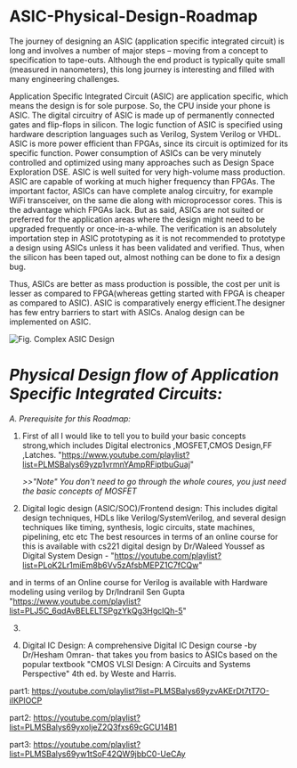 # ASIC-Physical-Design-Roadmap
The journey of designing an ASIC (application specific integrated circuit) is long and involves a number of major steps – moving from a concept to specification to tape-outs. Although the end product is typically quite small (measured in nanometers), this long journey is interesting and filled with many engineering challenges.


Application Specific Integrated Circuit (ASIC) are application specific, which means the design is for sole purpose. So, the CPU inside your phone is ASIC. The digital circuitry of ASIC is made up of permanently connected gates and flip-flops in silicon. The logic function of ASIC is specified using hardware description languages such as Verilog, System Verilog or VHDL. ASIC is more power efficient than FPGAs, since its circuit is optimized for its specific function. Power consumption of ASICs can be very minutely controlled and optimized using many approaches such as Design Space Exploration DSE. ASIC is well suited for very high-volume mass production. ASIC are capable of working at much higher frequency than FPGAs. The important factor, ASICs can have complete analog circuitry, for example WiFi transceiver, on the same die along with microprocessor cores. This is the advantage which FPGAs lack. But as said, ASICs are not suited or preferred for the application areas where the design might need to be upgraded frequently or once-in-a-while. The verification is an absolutely importation step in ASIC prototyping as it is not recommended to prototype a design using ASICs unless it has been validated and verified. Thus, when the silicon has been taped out, almost nothing can be done to fix a design bug.

Thus, ASICs are better as mass production is possible, the cost per unit is lesser as compared to FPGA(whereas getting started with FPGA is cheaper as compared to ASIC). ASIC is comparatively energy efficient.The designer has few entry barriers to start with ASICs. Analog design can be implemented on ASIC.

![Fig. Complex ASIC Design](https://github.com/abdelazeem201/ASIC-Physical-Design-Roadmap/blob/main/Figures/Fig.%20Complex%20ASIC%20Design.jpeg)

# *Physical Design flow of Application Specific Integrated Circuits:*

*A. Prerequisite for this Roadmap:*

1. First of all I would like to tell you to build your basic concepts strong,which includes Digital electronics ,MOSFET,CMOS Design,FF ,Latches.
"https://www.youtube.com/playlist?list=PLMSBalys69yzp1vrmnYAmpRFiptbuGuaj" 
 
   *>>"Note" You don't need to go through the whole coures, you just need the basic concepts of MOSFET* 

2. Digital logic design (ASIC/SOC)/Frontend design: This includes digital design techniques, HDLs like Verilog/SystemVerilog, and several design techniques like timing, synthesis, logic circuits, state machines, pipelining, etc etc
The best resources in terms of an online course for this is available with cs221 digital design by Dr/Waleed Youssef as Digital System Design - 
  "https://youtube.com/playlist?list=PLoK2Lr1miEm8b6Vv5zAfsbMEPZ1C7fCQw"

  and in terms of an Online course for Verilog is available with Hardware modeling using verilog by Dr/Indranil Sen Gupta
  "https://www.youtube.com/playlist?list=PLJ5C_6qdAvBELELTSPgzYkQg3HgclQh-5"

3. 

4. Digital IC Design: A comprehensive Digital IC Design course -by Dr/Hesham Omran- that takes you from basics to ASICs based on the popular textbook "CMOS VLSI Design: A Circuits and Systems Perspective" 4th ed. by Weste and Harris.

  part1: https://youtube.com/playlist?list=PLMSBalys69yzvAKErDt7tT7O-iIKPlOCP

  part2: https://youtube.com/playlist?list=PLMSBalys69yxoIjeZ2Q3fxs69cGCU14B1

  part3: https://youtube.com/playlist?list=PLMSBalys69yw1tSoF42QW9jbbC0-UeCAy

